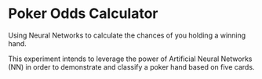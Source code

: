 # Poker Odds Calculator
Using Neural Networks to calculate the chances of you holding a winning hand.

This experiment intends to leverage the power of Artificial Neural Networks (NN) in order to demonstrate and classify a poker hand based on five cards.
